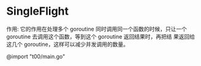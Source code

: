 # SingleFlight

作用: 它的作用在处理多个 goroutine 同时调用同一个函数的时候，只让一个 goroutine 去调用这个函数，等到这个 goroutine 返回结果时，再把结 果返回给这几个 goroutine，这样可以减少并发调用的数量。

@import "t00/main.go"